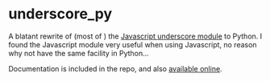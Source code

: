 # underscore_py
A blatant rewrite of (most of ) the [Javascript underscore module](http://underscorejs.org/) to Python. I found the Javascript module very useful when using Javascript, no reason why not have the same facility in Python...

Documentation is included in the repo, and also [available online](https://cdn.rawgit.com/iherman/underscore_py/master/Doc/build/html/index.html).
